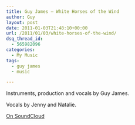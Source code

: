 ```yaml
---
title: Guy James – White Horses of the Wind
author: Guy
layout: post
date: 2011-01-03T21:48:10+00:00
url: /2011/01/03/white-horses-of-the-wind/
dsq_thread_id:
  - 565982096
categories:
  - My Music
tags:
  - guy james
  - music

---
```

Instruments, production and vocals by Guy James.

Vocals by Jenny and Natalie.

[On SoundCloud](http://soundcloud.com/guy_james/white-horses-of-the-wind)
